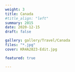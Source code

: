 ```yaml
---
weight: 3
title: Canada
#title_align: "left"
summary: 2015 
date: 2020-12-15
draft: false

gallery: gallery/Travel/Canada
files: "*.jpg"
cover: KR4A2823-Edit.jpg

featured: true

---
```

